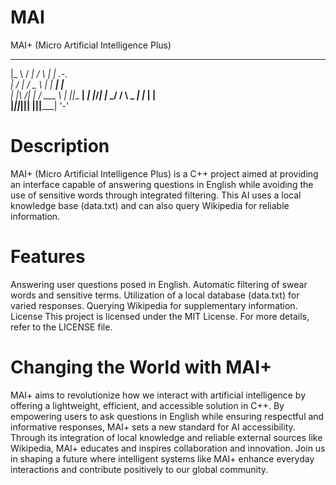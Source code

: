 # MAI
MAI+ (Micro Artificial Intelligence Plus)
                                              
 
 ____    ____       _       _____         
|_   \  /   _|     / \     |_   _| .-.    
  |   \/   |      / _ \      | | __| |__  
  | |\  /| |     / ___ \     | ||__   __| 
 _| |_\/_| |_  _/ /   \ \_  _| |_  | |    
|_____||_____||____| |____||_____| '-'    
                                          
                       

                                                                                                                    
# Description 
MAI+ (Micro Artificial Intelligence Plus) is a C++ project aimed at providing an interface capable of answering questions in English while avoiding the use of sensitive words through integrated filtering. This AI uses a local knowledge base (data.txt) and can also query Wikipedia for reliable information.

# Features
Answering user questions posed in English.
Automatic filtering of swear words and sensitive terms.
Utilization of a local database (data.txt) for varied responses.
Querying Wikipedia for supplementary information.
License
This project is licensed under the MIT License. For more details, refer to the LICENSE file.

# Changing the World with MAI+

MAI+ aims to revolutionize how we interact with artificial intelligence by offering a lightweight, efficient, and accessible solution in C++. By empowering users to ask questions in English while ensuring respectful and informative responses, MAI+ sets a new standard for AI accessibility. Through its integration of local knowledge and reliable external sources like Wikipedia, MAI+ educates and inspires collaboration and innovation. Join us in shaping a future where intelligent systems like MAI+ enhance everyday interactions and contribute positively to our global community.
